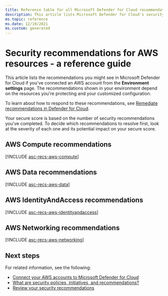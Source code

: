 ```yaml
---
title: Reference table for all Microsoft Defender for Cloud recommendations for AWS resources
description: This article lists Microsoft Defender for Cloud's security recommendations that help you harden and protect your AWS resources.
ms.topic: reference
ms.date: 12/19/2021
ms.custom: generated
---
```

# Security recommendations for AWS resources - a reference guide

This article lists the recommendations you might see in Microsoft Defender for Cloud if you've connected an 
AWS account from the **Environment settings** page. The recommendations shown in your environment depend 
on the resources you're protecting and your customized configuration.

To learn about how to respond to these recommendations, see
[Remediate recommendations in Defender for Cloud](implement-security-recommendations.md).

Your secure score is based on the number of security recommendations you've completed. To
decide which recommendations to resolve first, look at the severity of each one and its potential
impact on your secure score.

## <a name='recs-aws-compute'></a> AWS Compute recommendations

[!INCLUDE [asc-recs-aws-compute](../../includes/mdfc/mdfc-recs-aws-compute.md)]

## <a name='recs-aws-data'></a> AWS Data recommendations

[!INCLUDE [asc-recs-aws-data](../../includes/mdfc/mdfc-recs-aws-data.md)]

## <a name='recs-aws-identityandaccess'></a> AWS IdentityAndAccess recommendations

[!INCLUDE [asc-recs-aws-identityandaccess](../../includes/mdfc/mdfc-recs-aws-identityandaccess.md)]

## <a name='recs-aws-networking'></a> AWS Networking recommendations

[!INCLUDE [asc-recs-aws-networking](../../includes/mdfc/mdfc-recs-aws-networking.md)]

## Next steps

For related information, see the following:

- [Connect your AWS accounts to Microsoft Defender for Cloud](quickstart-onboard-aws.md)
- [What are security policies, initiatives, and recommendations?](security-policy-concept.md)
- [Review your security recommendations](review-security-recommendations.md)
